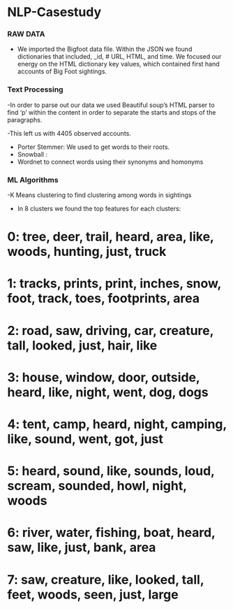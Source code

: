 # NLP-Casestudy


### RAW DATA
- We imported the Bigfoot data file. Within the JSON we found dictionaries that included,  _id, # URL,  HTML, and time. We focused our energy on the HTML dictionary key values, which contained first hand accounts of Big Foot sightings.

### Text Processing

 -In order to parse out our data we used Beautiful soup’s HTML parser to find ‘p’ within the content in order to separate the starts and stops of the paragraphs.
  
 -This left us with 4405 observed accounts.  
  
 - Porter Stemmer: We used to get words to their roots.
 - Snowball : 
 - Wordnet to connect words using their synonyms and homonyms
  
  
 
 
 ###  ML Algorithms
  -K Means clustering to find clustering among words in sightings
  
  
  - In 8 clusters we found the top features for each clusters:
  # 0: tree, deer, trail, heard, area, like, woods, hunting, just, truck
  # 1: tracks, prints, print, inches, snow, foot, track, toes, footprints, area
  # 2: road, saw, driving, car, creature, tall, looked, just, hair, like
  # 3: house, window, door, outside, heard, like, night, went, dog, dogs
  # 4: tent, camp, heard, night, camping, like, sound, went, got, just
  # 5: heard, sound, like, sounds, loud, scream, sounded, howl, night, woods
  # 6: river, water, fishing, boat, heard, saw, like, just, bank, area
  # 7: saw, creature, like, looked, tall, feet, woods, seen, just, large 
  
  
  
  
 
  
